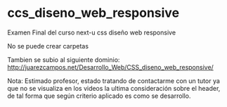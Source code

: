 # ccs_diseno_web_responsive
Examen Final del curso next-u css diseño web responsive

No se puede crear carpetas

Tambien se subio al siguiente dominio:
http://juarezcampos.net/Desarrollo_Web/CSS_diseno_web_responsive/


Nota:
Estimado profesor, estado tratando de contactarme con un tutor ya que no se visualiza en los videos la ultima consideración sobre el header, de tal forma que según criterio aplicado es como se desarrollo.
